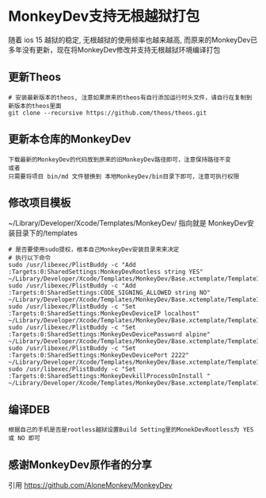 # MonkeyDev支持无根越狱打包



随着 ios 15 越狱的稳定, 无根越狱的使用频率也越来越高, 而原来的MonkeyDev已多年没有更新，现在将MonkeyDev修改并支持无根越狱环境编译打包



## 更新Theos

```
# 安装最新版本的theos, 注意如果原来的theos有自行添加运行时头文件，请自行在复制到新版本的theos里面
git clone --recursive https://github.com/theos/theos.git
```



## 更新本仓库的MonkeyDev

```
下载最新的MonkeyDev的代码放到原来的旧MonkeyDev路径即可，注意保持路径不变
或者
只需要将项目 bin/md 文件替换到 本地MonkeyDev/bin目录下即可，注意可执行权限
```



## 修改项目模板

~/Library/Developer/Xcode/Templates/MonkeyDev/ 指向就是 MonkeyDev安装目录下的/templates

```
# 是否要使用sudo提权，根本自己MonkeyDev安装目录来来决定
# 执行以下命令
sudo /usr/libexec/PlistBuddy -c "Add :Targets:0:SharedSettings:MonkeyDevRootless string YES"  ~/Library/Developer/Xcode/Templates/MonkeyDev/Base.xctemplate/TemplateInfo.plist
sudo /usr/libexec/PlistBuddy -c "Add :Targets:0:SharedSettings:CODE_SIGNING_ALLOWED string NO"  ~/Library/Developer/Xcode/Templates/MonkeyDev/Base.xctemplate/TemplateInfo.plist
sudo /usr/libexec/PlistBuddy -c "Set :Targets:0:SharedSettings:MonkeyDevDeviceIP localhost"  ~/Library/Developer/Xcode/Templates/MonkeyDev/Base.xctemplate/TemplateInfo.plist
sudo /usr/libexec/PlistBuddy -c "Set :Targets:0:SharedSettings:MonkeyDevDevicePassword alpine"  ~/Library/Developer/Xcode/Templates/MonkeyDev/Base.xctemplate/TemplateInfo.plist
sudo /usr/libexec/PlistBuddy -c "Set :Targets:0:SharedSettings:MonkeyDevDevicePort 2222"  ~/Library/Developer/Xcode/Templates/MonkeyDev/Base.xctemplate/TemplateInfo.plist
sudo /usr/libexec/PlistBuddy -c "Set :Targets:0:SharedSettings:MonkeyDevkillProcessOnInstall "  ~/Library/Developer/Xcode/Templates/MonkeyDev/Base.xctemplate/TemplateInfo.plist
```



## 编译DEB

```
根据自己的手机是否是rootless越狱设置Build Setting里的MonekDevRootless为 YES 或 NO 即可 
```



## 感谢MonkeyDev原作者的分享

引用 https://github.com/AloneMonkey/MonkeyDev
